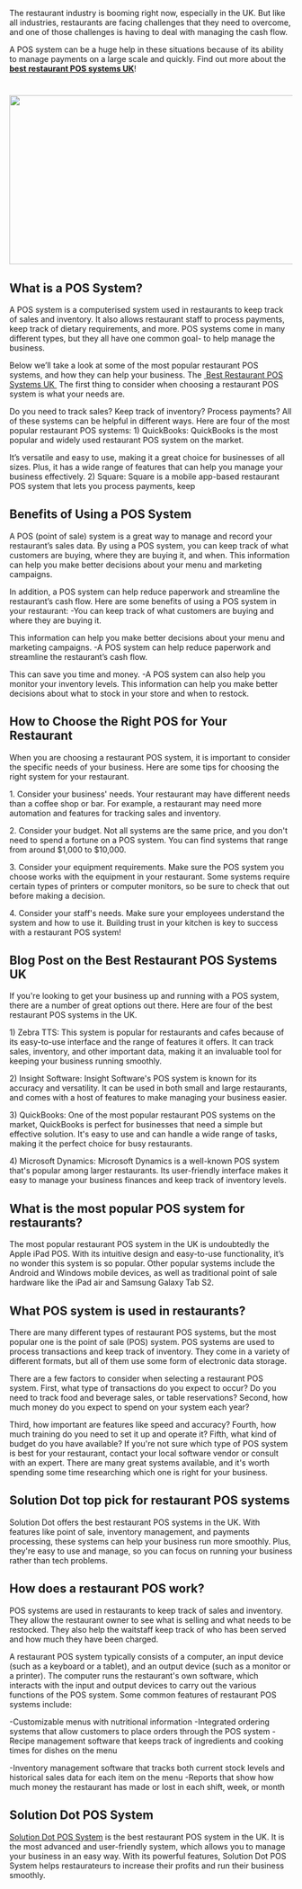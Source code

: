 <p dir="ltr">The restaurant industry is booming right now, especially in the UK. But like all industries, restaurants are facing challenges that they need to overcome, and one of those challenges is having to deal with managing the cash flow.</p>
<p dir="ltr">A POS system can be a huge help in these situations because of its ability to manage payments on a large scale and quickly. Find out more about the <a href="https://solutiondots.com/uk/nexttotal/"><strong>best restaurant POS systems UK</strong></a>!</p>
<h1 dir="ltr"><a href="https://solutiondots.com"><img src="https://lh4.googleusercontent.com/dYF-CMH8dypkX-3AgJ6xrYU0YEJERVpwVfraansmsMZmuyBnJnWNIiP4TvpWTFuRsbjJMWI32GOQhUshRoid7H2Zny4I-RNjQgRDRh7lvTsenL2YoOHhDyScoON-e6BJPh9Qhxc_XVS2I8jH-I5bPu0" width="602" height="301"></a></h1>
<h2 dir="ltr">What is a POS System?</h2>
<p dir="ltr">A POS system is a computerised system used in restaurants to keep track of sales and inventory. It also allows restaurant staff to process payments, keep track of dietary requirements, and more. POS systems come in many different types, but they all have one common goal- to help manage the business.</p>
<p dir="ltr">Below we&rsquo;ll take a look at some of the most popular restaurant POS systems, and how they can help your business. The <a href="https://solutiondots.com/nexttotal/">&nbsp;Best Restaurant POS Systems UK&nbsp;</a> The first thing to consider when choosing a restaurant POS system is what your needs are.</p>
<p dir="ltr">Do you need to track sales? Keep track of inventory? Process payments? All of these systems can be helpful in different ways. Here are four of the most popular restaurant POS systems: 1) QuickBooks: QuickBooks is the most popular and widely used restaurant POS system on the market.</p>
<p dir="ltr">It&rsquo;s versatile and easy to use, making it a great choice for businesses of all sizes. Plus, it has a wide range of features that can help you manage your business effectively. 2) Square: Square is a mobile app-based restaurant POS system that lets you process payments, keep</p>
<h2 dir="ltr">Benefits of Using a POS System</h2>
<p dir="ltr">A POS (point of sale) system is a great way to manage and record your restaurant&rsquo;s sales data. By using a POS system, you can keep track of what customers are buying, where they are buying it, and when. This information can help you make better decisions about your menu and marketing campaigns.</p>
<p dir="ltr">In addition, a POS system can help reduce paperwork and streamline the restaurant&rsquo;s cash flow. Here are some benefits of using a POS system in your restaurant: -You can keep track of what customers are buying and where they are buying it.</p>
<p dir="ltr">This information can help you make better decisions about your menu and marketing campaigns. -A POS system can help reduce paperwork and streamline the restaurant&rsquo;s cash flow.</p>
<p dir="ltr">This can save you time and money. -A POS system can also help you monitor your inventory levels. This information can help you make better decisions about what to stock in your store and when to restock.</p>
<h2 dir="ltr">How to Choose the Right POS for Your Restaurant</h2>
<p dir="ltr">When you are choosing a restaurant POS system, it is important to consider the specific needs of your business. Here are some tips for choosing the right system for your restaurant.</p>
<p dir="ltr">1. Consider your business&apos; needs. Your restaurant may have different needs than a coffee shop or bar. For example, a restaurant may need more automation and features for tracking sales and inventory.</p>
<p dir="ltr">2. Consider your budget. Not all systems are the same price, and you don&apos;t need to spend a fortune on a POS system. You can find systems that range from around $1,000 to $10,000.</p>
<p dir="ltr">3. Consider your equipment requirements. Make sure the POS system you choose works with the equipment in your restaurant. Some systems require certain types of printers or computer monitors, so be sure to check that out before making a decision.</p>
<p dir="ltr">4. Consider your staff&apos;s needs. Make sure your employees understand the system and how to use it. Building trust in your kitchen is key to success with a restaurant POS system!</p>
<h2 dir="ltr">Blog Post on the Best Restaurant POS Systems UK</h2>
<p dir="ltr">If you&apos;re looking to get your business up and running with a POS system, there are a number of great options out there. Here are four of the best restaurant POS systems in the UK.</p>
<p dir="ltr">1) Zebra TTS: This system is popular for restaurants and cafes because of its easy-to-use interface and the range of features it offers. It can track sales, inventory, and other important data, making it an invaluable tool for keeping your business running smoothly.</p>
<p dir="ltr">2) Insight Software: Insight Software&apos;s POS system is known for its accuracy and versatility. It can be used in both small and large restaurants, and comes with a host of features to make managing your business easier.</p>
<p dir="ltr">3) QuickBooks: One of the most popular restaurant POS systems on the market, QuickBooks is perfect for businesses that need a simple but effective solution. It&apos;s easy to use and can handle a wide range of tasks, making it the perfect choice for busy restaurants.</p>
<p dir="ltr">4) Microsoft Dynamics: Microsoft Dynamics is a well-known POS system that&apos;s popular among larger restaurants. Its user-friendly interface makes it easy to manage your business finances and keep track of inventory levels.</p>
<h2 dir="ltr">What is the most popular POS system for restaurants?</h2>
<p dir="ltr">The most popular restaurant POS system in the UK is undoubtedly the Apple iPad POS. With its intuitive design and easy-to-use functionality, it&rsquo;s no wonder this system is so popular. Other popular systems include the Android and Windows mobile devices, as well as traditional point of sale hardware like the iPad air and Samsung Galaxy Tab S2.</p>
<h2 dir="ltr">What POS system is used in restaurants?</h2>
<p dir="ltr">There are many different types of restaurant POS systems, but the most popular one is the point of sale (POS) system. POS systems are used to process transactions and keep track of inventory. They come in a variety of different formats, but all of them use some form of electronic data storage.</p>
<p dir="ltr">There are a few factors to consider when selecting a restaurant POS system. First, what type of transactions do you expect to occur? Do you need to track food and beverage sales, or table reservations? Second, how much money do you expect to spend on your system each year?</p>
<p dir="ltr">Third, how important are features like speed and accuracy? Fourth, how much training do you need to set it up and operate it? Fifth, what kind of budget do you have available? If you&apos;re not sure which type of POS system is best for your restaurant, contact your local software vendor or consult with an expert. There are many great systems available, and it&apos;s worth spending some time researching which one is right for your business.</p>
<h2 dir="ltr">Solution Dot top pick for restaurant POS systems</h2>
<p dir="ltr">Solution Dot offers the best restaurant POS systems in the UK. With features like point of sale, inventory management, and payments processing, these systems can help your business run more smoothly. Plus, they&apos;re easy to use and manage, so you can focus on running your business rather than tech problems.</p>
<h2 dir="ltr">How does a restaurant POS work?</h2>
<p dir="ltr">POS systems are used in restaurants to keep track of sales and inventory. They allow the restaurant owner to see what is selling and what needs to be restocked. They also help the waitstaff keep track of who has been served and how much they have been charged.</p>
<p dir="ltr">A restaurant POS system typically consists of a computer, an input device (such as a keyboard or a tablet), and an output device (such as a monitor or a printer). The computer runs the restaurant&apos;s own software, which interacts with the input and output devices to carry out the various functions of the POS system. Some common features of restaurant POS systems include:</p>
<p dir="ltr">-Customizable menus with nutritional information -Integrated ordering systems that allow customers to place orders through the POS system -Recipe management software that keeps track of ingredients and cooking times for dishes on the menu</p>
<p dir="ltr">-Inventory management software that tracks both current stock levels and historical sales data for each item on the menu -Reports that show how much money the restaurant has made or lost in each shift, week, or month</p>
<h2 dir="ltr">Solution Dot POS System</h2>
<p dir="ltr"><a href="https://solutiondots.com">Solution Dot POS System</a> is the best restaurant POS system in the UK. It is the most advanced and user-friendly system, which allows you to manage your business in an easy way. With its powerful features, Solution Dot POS System helps restaurateurs to increase their profits and run their business smoothly.</p>
<div><br></div>
